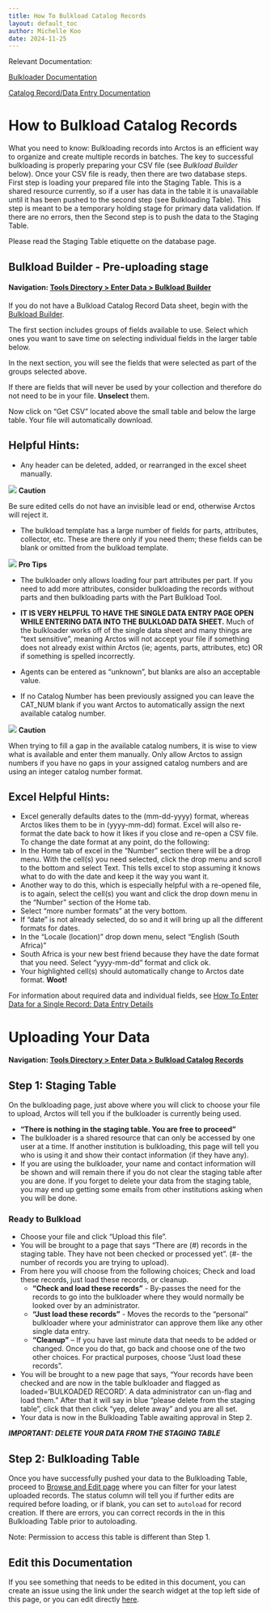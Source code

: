 ```yaml
---
title: How To Bulkload Catalog Records
layout: default_toc
author: Michelle Koo
date: 2024-11-25
---
```

Relevant Documentation:

[Bulkloader Documentation](https://handbook.arctosdb.org/documentation/bulkloader.html)

[Catalog Record/Data Entry Documentation](https://handbook.arctosdb.org/documentation/catalog.html)

# How to Bulkload Catalog Records

What you need to know: Bulkloading records into Arctos is an efficient way to organize and create multiple records in batches. The key to successful bulkloading  is properly preparing your CSV file (see *Bulkload Builder* below). Once your CSV file is ready, then there are two database steps. First step is loading your prepared file into the Staging Table. This is a shared resource currently, so if a user has data in the table it is unavailable until it has been pushed to the second step (see Bulkloading Table). This step is meant to be a temporary holding stage for primary data validation. If there are no errors, then the Second step is to push the data to  the Staging Table. 

Please read the Staging Table etiquette on the database page. 


## Bulkload Builder - Pre-uploading stage

#### Navigation: [Tools Directory > Enter Data > Bulkload Builder](https://arctos.database.museum/Bulkloader/bulkloaderBuilder.cfm)

If you do not have a Bulkload Catalog Record Data sheet, begin with the [Bulkload Builder](https://arctos.database.museum/Bulkloader/bulkloaderBuilder.cfm).

The first section includes groups of fields available to use. Select which ones you want to save time on selecting individual fields in the larger table below.

In the next section, you will see the fields that were selected as part of the groups selected above. 

If there are fields that will never be used by your collection and therefore do not need to be in your file. **Unselect** them.  

Now click on “Get CSV” located above the small table and below the large table. Your file will automatically download.

## Helpful Hints:

* Any header can be deleted, added, or rearranged in the excel sheet manually. 

![](https://raw.githubusercontent.com/ArctosDB/documentation-wiki/gh-pages/tutorial_images/Bear%20Caution.jpg) **Caution**

Be sure edited cells do not have an invisible lead or end, otherwise Arctos will reject it. 

* The bulkload template has a large number of fields for parts, attributes, collector, etc. These are there only if you need them; these fields can be blank or omitted from the bulkload template. 

![](https://raw.githubusercontent.com/ArctosDB/documentation-wiki/gh-pages/tutorial_images/Bear%20Pro.jpg) **Pro Tips**

* The bulkloader only allows loading four part attributes per part. If you need to add more attributes, consider bulkloading the records without parts and then bulkloading parts with the Part Bulkload Tool. 

* **IT IS VERY HELPFUL TO HAVE THE SINGLE DATA ENTRY PAGE OPEN WHILE ENTERING DATA INTO THE BULKLOAD DATA SHEET.** 
Much of the bulkloader works off of the single data sheet and many things are “text sensitive”, meaning Arctos will not accept your file if something does not already exist within Arctos (ie; agents, parts, attributes, etc) OR if something is spelled incorrectly. 

* Agents can be entered as “unknown”, but blanks are also an acceptable value. 

* If no Catalog Number has been previously assigned you can leave the CAT_NUM blank if you want Arctos to automatically assign the next available catalog number.

![](https://raw.githubusercontent.com/ArctosDB/documentation-wiki/gh-pages/tutorial_images/Bear%20Caution.jpg) **Caution** 

When trying to fill a gap in the available catalog numbers, it is wise to view what is available and enter them manually. Only allow Arctos to assign numbers if you have no gaps in your assigned catalog numbers and are using an integer catalog number format.

## Excel Helpful Hints:

* Excel generally defaults dates to the (mm-dd-yyyy) format, whereas Arctos likes them to be in (yyyy-mm-dd) format. Excel will also re-format the date back to how it likes if you close and re-open a CSV file. To change the date format at any point, do the following:
 * In the Home tab of excel in the “Number” section there will be a drop menu. With the cell(s) you need selected, click the drop menu and scroll to the bottom and select Text. This tells excel to stop assuming it knows what to do with the date and keep it the way you want it.
 * Another way to do this, which is especially helpful with a re-opened file, is to again, select the cell(s) you want and click the drop down menu in the “Number” section of the Home tab.
* Select “more number formats” at the very bottom.
* If “date” is not already selected, do so and it will bring up all the different formats for dates.
* In the “Locale (location)” drop down menu, select “English (South Africa)”
* South Africa is your new best friend because they have the date format that you need. Select “yyyy-mm-dd” format and click ok.
* Your highlighted cell(s) should automatically change to Arctos date format. **Woot!**

For information about required data and individual fields, see [How To Enter Data for a Single Record: Data Entry Details](https://handbook.arctosdb.org/how_to/How-to-Enter-Data-for-a-Single-Record.html#data-entry-form-details)

# Uploading Your Data

#### Navigation: [Tools Directory > Enter Data > Bulkload Catalog Records](https://arctos.database.museum/Bulkloader/BulkloadSpecimens.cfm)

## Step 1: Staging Table    

On the bulkloading page, just above where you will click to choose your file to upload, Arctos will tell you if the bulkloader is currently being used.
* **“There is nothing in the staging table. You are free to proceed”**
* The bulkloader is a shared resource that can only be accessed by one user at a time. If another institution is bulkloading, this page will tell you who is using it and show their contact information (if they have any).
* If you are using the bulkloader, your name and contact information will be shown and will remain there if you do not clear the staging table after you are done. If you forget to delete your data from the staging table, you may end up getting some emails from other institutions asking when you will be done.

### Ready to Bulkload    

* Choose your file and click “Upload this file”. 
* You will be brought to a page that says “There are (#) records in the staging table. They have not been checked or processed yet”. (#- the number of records you are trying to upload).
* From here you will choose from the following choices; Check and load these records, just load these records, or cleanup.
  * **“Check and load these records”** - By-passes the need for the records to go into the bulkloader where they would normally be looked over by an administrator.
  * **“Just load these records”** - Moves the records to the “personal” bulkloader where your administrator can approve them like any other single data entry.
  * **“Cleanup”** – If you have last minute data that needs to be added or changed. Once you do that, go back and choose one of the two other choices. For practical purposes, choose “Just load these records”.
* You will be brought to a new page that says, “Your records have been checked and are now in the table bulkloader and flagged as loaded=’BULKOADED RECORD’. A data administrator can un-flag and load them.” After that it will say in blue “please delete from the staging table”, click that then click “yep, delete away” and you are all set.
* Your data is now in the Bulkloading Table awaiting approval in Step 2.

 ***IMPORTANT: DELETE YOUR DATA FROM THE STAGING TABLE***
 
## Step 2: Bulkloading Table
 
 Once you have successfully pushed your data to the Bulkloading Table, proceed to [Browse and Edit page](https://arctos.database.museum/Bulkloader/browseBulk.cfm) where you can filter for your latest uploaded records. The status column will tell you if further edits are required before loading, or if blank, you can set to ```autoload``` for record creation. If there are errors, you can correct records in the in this Bulkloading Table prior to autoloading. 
 
 Note: Permission to access this table is different than Step 1.
 
 
<!--
## How to Bulkload Data Tutorial Video

[![YouTube: How to Bulkload Data](https://raw.githubusercontent.com/ArctosDB/documentation-wiki/gh-pages/tutorial_images/How_to_Bulkload_Data_thumb.jpg)](https://youtu.be/2ehyZqS_C3Q)
-->

## Edit this Documentation

If you see something that needs to be edited in this document, you can create an issue using the link under the search widget at the top left side of this page, or you can edit directly <a href="https://github.com/ArctosDB/documentation-wiki/edit/gh-pages/_how_to/How-to-Bulkload-Catalog-Records.markdown" target="_blank">here</a>.

